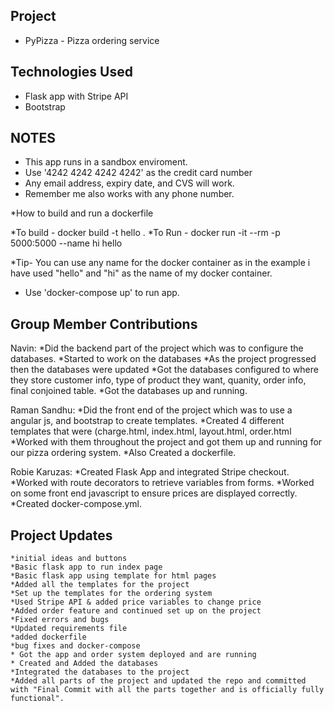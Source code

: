 Project
--------

* PyPizza - Pizza ordering service

Technologies Used
------------------

* Flask app with Stripe API
* Bootstrap

NOTES
------------------

* This app runs in a sandbox enviroment.
* Use '4242 4242 4242 4242' as the credit card number
* Any email address, expiry date, and CVS will work.
* Remember me also works with any phone number.

*How to build and run a dockerfile

*To build -   docker build -t hello .
*To Run - docker run -it --rm -p 5000:5000 --name hi hello

*Tip- You can use any name for the docker container as in the example i have used "hello" and "hi" as the name of my docker container.

* Use 'docker-compose up' to run app.



## Group Member Contributions

Navin:
	*Did the backend part of the project which was to configure the databases.
 	*Started to work on the databases
 	*As the project progressed then the databases were updated 
	*Got the databases configured to where they store customer info, type of  product they want, quanity, order info, final conjoined table.
	*Got the databases up and running.  
	

Raman Sandhu:
	*Did the front end of the project which was to use a angular js, and bootstrap to create templates. 
	*Created 4 different templates that were (charge.html, index.html, layout.html, order.html
	*Worked with them throughout the project and got them up and running for our pizza ordering system. 
	*Also Created a dockerfile. 
	

Robie Karuzas:
*Created Flask App and integrated Stripe checkout.
*Worked with route decorators to retrieve variables from forms.
*Worked on some front end javascript to ensure prices are displayed correctly.
*Created docker-compose.yml.


## Project Updates
	*initial ideas and buttons
	*Basic flask app to run index page
	*Basic flask app using template for html pages
	*Added all the templates for the project
	*Set up the templates for the ordering system
	*Used Stripe API & added price variables to change price
	*Added order feature and continued set up on the project
	*Fixed errors and bugs
	*Updated requirements file
	*added dockerfile
	*bug fixes and docker-compose
	* Got the app and order system deployed and are running
	* Created and Added the databases 
	*Integrated the databases to the project
	*Added all parts of the project and updated the repo and committed with "Final Commit with all the parts together and is officially fully functional".